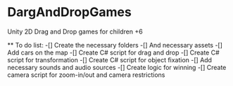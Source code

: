 # DargAndDropGames
Unity 2D Drag and Drop games for children +6

** To do list:
-[] Create the necessary folders
-[] And necessary assets
-[] Add cars on the map
-[] Create C# script for drag and drop
-[] Create C# script for transformation
-[] Create C# script for object fixation
-[] Add necessary sounds and audio sources
-[] Create logic for winning
-[] Create camera script for zoom-in/out and camera restrictions
